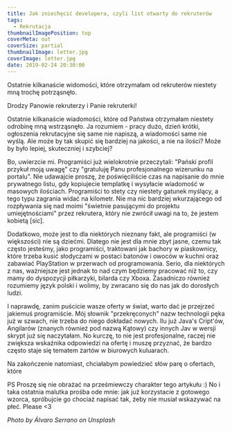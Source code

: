 ```yaml
---
title: Jak zniechęcić developera, czyli list otwarty do rekruterów
tags:
  - Rekrutacja
thumbnailImagePosition: top
coverMeta: out
coverSize: partial
thumbnailImage: letter.jpg
coverImage: letter.jpg
date: 2019-02-24 20:30:00
---
```

Ostatnie kilkanaście widomości, które otrzymałam od rekruterów niestety mną trochę potrząsnęło.
<!-- excerpt -->

Drodzy Panowie rekruterzy i Panie rekruterki!

Ostatnie kilkanaście wiadomości, które od Państwa otrzymałam niestety odrobinę mną wstrząsnęło. Ja rozumiem - pracy dużo, dzień krótki, ogłoszenia rekrutacyjne się same nie napiszą, a wiadomości same nie wyślą. Ale może by tak skupić się bardziej na jakości, a nie na ilości? Może by było lepiej, skuteczniej i szybciej?

Bo, uwierzcie mi. Programiści już wielokrotnie przeczytali: "Pański profil przykuł moją uwagę" czy "gratuluję Panu profesjonalnego wizerunku na portalu". Nie udawajcie proszę, że poświęciliście czas na napisanie do mnie prywatnego listu, gdy kopiujecie templatkę i wysyłacie wiadomość w masowych ilościach. Programiści to stety czy niestety gatunek myślący, a tego typu zagrania widać na kilometr. Nie ma nic bardziej wkurzającego od rozpływania się nad moimi "świetnie pasującymi do projektu umiejętnościami" przez rekrutera, który nie zwrócił uwagi na to, że jestem kobietą [sic].

Dodatkowo, może jest to dla niektórych nieznany fakt, ale programiści (w większości) nie są dziećmi. Dlatego nie jest dla mnie zbyt jasne, czemu tak często jesteśmy, jako programiści, traktowani jak bachory w piaskownicy, które trzeba kusić słodyczami w postaci batonów i owoców w kuchni oraz zabawiać PlayStation w przerwach od programowania. Serio, dla niektórych z nas, ważniejsze jest jednak to nad czym będziemy pracować niż to, czy mamy do dyspozycji piłkarzyki, bilarda czy Xboxa. Zasadniczo również rozumiemy język polski i wolimy, by zwracano się do nas jak do dorosłych ludzi.

I naprawdę, zanim puścicie wasze oferty w świat, warto dać je przejrzeć jakiemuś programiście. Mój słownik "przekręconych" nazw technologii pęka już w szwach, nie trzeba do niego dokładać nowych. Ilu już Java's Cript'ów, Angilarów (znanych również pod nazwą Kątowy) czy innych Jav w wersji skrypt już się naczytałam. No kurczę, to nie jest profesjonalne, raczej nie zwiększa wskaźnika odpowiedzi na ofertę i muszę przyznać, że bardzo często staje się tematem żartów w biurowych kuluarach.

Na zakończenie natomiast, chciałabym powiedzieć słów parę o ofertach, które 


PS
Proszę się nie obrażać na prześmiewczy charakter tego artykułu :) No i taka ostatnia malutka prośba ode mnie: jak już korzystacie z gotowego wzorca, spróbujcie go chociaż napisać tak, żeby nie musiał wskazywać na płeć. Please <3

*Photo by Álvaro Serrano on Unsplash*